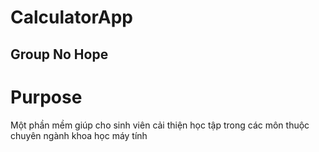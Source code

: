 # CalculatorApp
## Group No Hope
# Purpose 
Một phần mềm giúp cho sinh viên cải thiện học tập trong các môn thuộc chuyên ngành khoa học máy tính 

